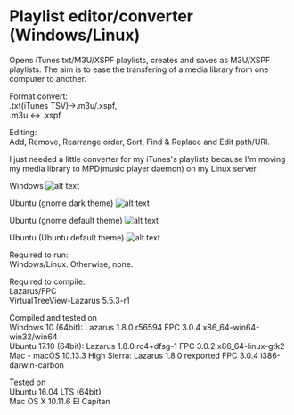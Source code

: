 # Playlist editor/converter (Windows/Linux)
Opens iTunes txt/M3U/XSPF playlists, creates and saves as M3U/XSPF playlists. The aim is to ease the transfering of a media library from one computer to another.  
  
Format convert:  
.txt(iTunes TSV)->.m3u/.xspf,  
.m3u <-> .xspf  
  
Editing:  
Add, Remove, Rearrange order, Sort, Find & Replace and Edit path/URI.  

I just needed a little converter for my iTunes's playlists because I'm moving my media library to MPD(music player daemon) on my Linux server.

Windows
![alt text](https://github.com/torumyax/Playlist-editor/blob/master/files/bin/PlaylistEditorScreenshot1.png?raw=true)

Ubuntu (gnome dark theme)
![alt text](https://github.com/torumyax/Playlist-editor/blob/master/files/bin/PlaylistEditorScreenshot2.png?raw=true)

Ubuntu (gnome default theme)
![alt text](https://github.com/torumyax/Playlist-editor/blob/master/files/bin/PlaylistEditorScreenshot3.png?raw=true)
  
Ubuntu (Ubuntu default theme)
![alt text](https://github.com/torumyax/Playlist-editor/blob/master/files/bin/PlaylistEditorScreenshot4.png?raw=true) 
 

Required to run:    
Windows/Linux. Otherwise, none.  
   
Required to compile:  
Lazarus/FPC  
VirtualTreeView-Lazarus 5.5.3-r1  

Compiled and tested on  
 Windows 10 (64bit): Lazarus 1.8.0 r56594 FPC 3.0.4 x86_64-win64-win32/win64  
 Ubuntu 17.10 (64bit): Lazarus 1.8.0 rc4+dfsg-1 FPC 3.0.2 x86_64-linux-gtk2  
 Mac - macOS 10.13.3 High Sierra: Lazarus 1.8.0 rexported FPC 3.0.4 i386-darwin-carbon  
   
Tested on  
 Ubuntu 16.04 LTS (64bit)  
 Mac OS X 10.11.6 El Capitan  
 
